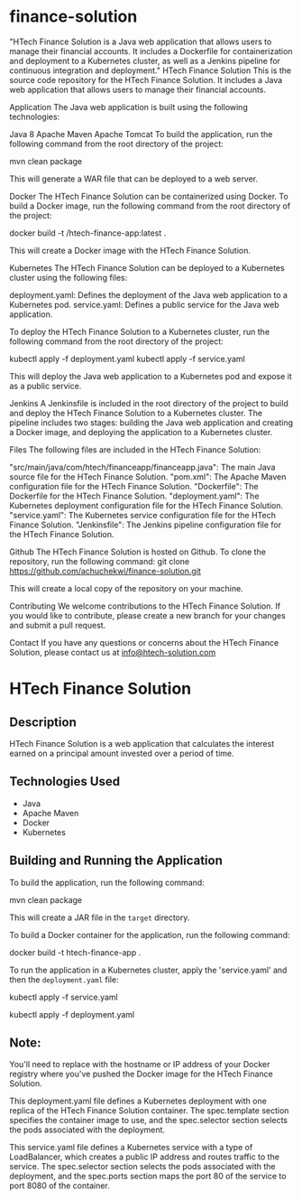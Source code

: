 # finance-solution
"HTech Finance Solution is a Java web application that allows users to manage their financial accounts. It includes a Dockerfile for containerization and deployment to a Kubernetes cluster, as well as a Jenkins pipeline for continuous integration and deployment."
HTech Finance Solution
This is the source code repository for the HTech Finance Solution. It includes a Java web application that allows users to manage their financial accounts.

Application
The Java web application is built using the following technologies:

Java 8
Apache Maven
Apache Tomcat
To build the application, run the following command from the root directory of the project:

mvn clean package

This will generate a WAR file that can be deployed to a web server.

Docker
The HTech Finance Solution can be containerized using Docker. To build a Docker image, run the following command from the root directory of the project:

docker build -t <your-docker-registry>/htech-finance-app:latest .

This will create a Docker image with the HTech Finance Solution.

Kubernetes
The HTech Finance Solution can be deployed to a Kubernetes cluster using the following files:

 deployment.yaml: Defines the deployment of the Java web application to a Kubernetes pod.
 service.yaml: Defines a public service for the Java web application.

To deploy the HTech Finance Solution to a Kubernetes cluster, run the following command from the root directory of the project:

 kubectl apply -f deployment.yaml
 kubectl apply -f service.yaml

This will deploy the Java web application to a Kubernetes pod and expose it as a public service.

Jenkins
A Jenkinsfile is included in the root directory of the project to build and deploy the HTech Finance Solution to a Kubernetes cluster. The pipeline includes two stages: building the Java web application and creating a Docker image, and deploying the application to a Kubernetes cluster.

Files
The following files are included in the HTech Finance Solution:

 "src/main/java/com/htech/financeapp/financeapp.java": The main Java source file for the HTech Finance Solution.
 "pom.xml": The Apache Maven configuration file for the HTech Finance Solution.
 "Dockerfile": The Dockerfile for the HTech Finance Solution.
 "deployment.yaml": The Kubernetes deployment configuration file for the HTech Finance Solution.
 "service.yaml": The Kubernetes service configuration file for the HTech Finance Solution.
 "Jenkinsfile": The Jenkins pipeline configuration file for the HTech Finance Solution.

Github
The HTech Finance Solution is hosted on Github. To clone the repository, run the following command:
git clone https://github.com/achuchekwi/finance-solution.git

This will create a local copy of the repository on your machine.

Contributing
We welcome contributions to the HTech Finance Solution. If you would like to contribute, please create a new branch for your changes and submit a pull request.


Contact
If you have any questions or concerns about the HTech Finance Solution, please contact us at info@htech-solution.com


































# HTech Finance Solution

## Description

HTech Finance Solution is a web application that calculates the interest earned on a principal amount invested over a period of time.

## Technologies Used

- Java
- Apache Maven
- Docker
- Kubernetes

## Building and Running the Application

To build the application, run the following command:

mvn clean package


This will create a JAR file in the `target` directory.

To build a Docker container for the application, run the following command:

docker build -t htech-finance-app .


To run the application in a Kubernetes cluster, apply the 'service.yaml' and then the `deployment.yaml` file:

kubectl apply -f service.yaml

kubectl apply -f deployment.yaml

## Note:
You'll need to replace <your-docker-registry> with the hostname or IP address of your Docker registry where you've pushed the Docker image for the HTech Finance Solution.

This deployment.yaml file defines a Kubernetes deployment with one replica of the HTech Finance Solution container. The spec.template section specifies the container image to use, and the spec.selector section selects the pods associated with the deployment.

This service.yaml file defines a Kubernetes service with a type of LoadBalancer, which creates a public IP address and routes traffic to the service. The spec.selector section selects the pods associated with the deployment, and the spec.ports section maps the port 80 of the service to port 8080 of the container.
